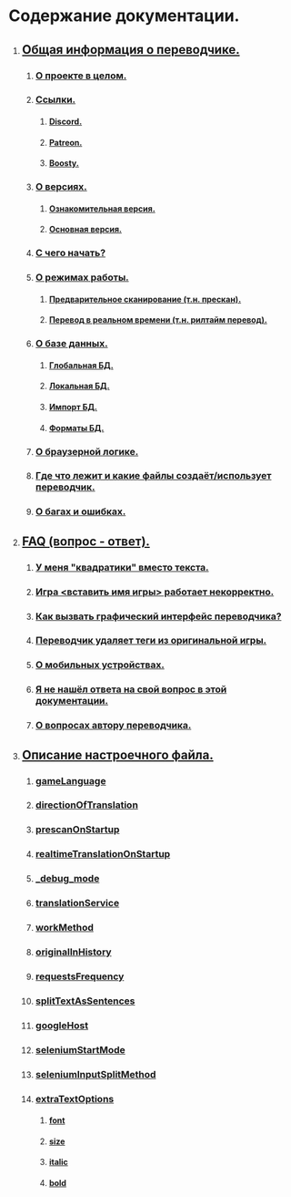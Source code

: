 
# Содержание документации.


1. ## [Общая информация о переводчике.](../FAQ/RU.md#общая-информация)

    1. ### [О проекте в целом.](../FAQ/RU.md#что-это-за-проект-такой)

    1. ### [Ссылки.](../FAQ/RU.md#ссылки)
        1. #### [<span class="notranslate">Discord.</span>](../FAQ/RU.md#discord-сообщество)
        1. #### [<span class="notranslate">Patreon.</span>](../FAQ/RU.md#patreon)
        1. #### [<span class="notranslate">Boosty.</span>](../FAQ/RU.md#boosty)

    1. ### [О версиях.](../FAQ/RU.md#о-версиях)
        1. #### [Ознакомительная версия.](../FAQ/RU.md#ознакомительная-версия)
        1. #### [Основная версия.](../FAQ/RU.md#основная-версия)

    1. ### [С чего начать?](../FAQ/RU.md#с-чего-начать)

    1. ### [О режимах работы.](../FAQ/RU.md#о-режимах-работы)
        1. #### [Предварительное сканирование (т.н. прескан).](../FAQ/RU.md#предварительное-сканирование-тн-прескан)
        1. #### [Перевод в реальном времени (т.н. рилтайм перевод).](../FAQ/RU.md#перевод-в-реальном-времени)

    1. ### [О базе данных.](../FAQ/RU.md#о-базе-данных)
        1. #### [Глобальная БД.](../FAQ/RU.md#глобальная-бд)
        1. #### [Локальная БД.](../FAQ/RU.md#локальная-бд)
        1. #### [Импорт БД.](../FAQ/RU.md#импорт-бд)
        1. #### [Форматы БД.](../FAQ/RU.md#форматы-бд)

    1. ### [О браузерной логике.](../FAQ/RU.md#о-браузерной-логике)

    1. ### [Где что лежит и какие файлы создаёт/использует переводчик.](../FAQ/RU.md#где-что-лежит-и-какие-файлы-создаётиспользует-переводчик)

    1. ### [О багах и ошибках.](../FAQ/RU.md#о-багах-и-ошибках)

1. ## [FAQ (вопрос - ответ).](../FAQ/RU.md#вопрос---ответ)

    1. ### [У меня "квадратики" вместо текста.](../FAQ/RU.md#у-меня-квадратики-вместо-текста)
    1. ### [Игра \<вставить имя игры\> работает некорректно.](../FAQ/RU.md#игра-вставить-имя-игры-не-переводитсяне-запускаетсяработает-некорректно)
    1. ### [Как вызвать графический интерфейс переводчика?](../FAQ/RU.md#как-вызвать-графический-интерфейс-переводчика)
    1. ### [Переводчик удаляет теги из оригинальной игры.](../FAQ/RU.md#переводчик-удаляет-теги-из-оригинальной-игры-курсив-жирный-текст-цвет-и-прочее)
    1. ### [О мобильных устройствах.](../FAQ/RU.md#а-как-запустить-переводчик-на-ос-android)
    1. ### [Я не нашёл ответа на свой вопрос в этой документации.](../FAQ/RU.md#я-не-нашёл-ответа-на-свой-вопрос-в-этой-документации)
    1. ### [О вопросах автору переводчика.](../FAQ/RU.md#я-всё-ещё-что-то-не-понял-в-этой-документации-можно-всё-таки-написать-вам-в-личные-сообщенияв-мессенджерна-почту)


1. ## [Описание настроечного файла.](../settingDescription/RU.md#описание-настроек-и-настроечного-файла)
    1. ### [<span class="notranslate">gameLanguage</span>](../settingDescription/RU.md#gamelanguage-)

    1. ### [<span class="notranslate">directionOfTranslation</span>](../settingDescription/RU.md#directionoftranslation-)

    1. ### [<span class="notranslate">prescanOnStartup</span>](../settingDescription/RU.md#prescanonstartup-)

    1. ### [<span class="notranslate">realtimeTranslationOnStartup</span>](../settingDescription/RU.md#realtimetranslationonstartup-)

    1. ### [<span class="notranslate">_debug_mode</span>](../settingDescription/RU.md#_debug_mode-)

    1. ### [<span class="notranslate">translationService</span>](../settingDescription/RU.md#translationservice-)

    1. ### [<span class="notranslate">workMethod</span>](../settingDescription/RU.md#workmethod-)

    1. ### [<span class="notranslate">originalInHistory</span>](../settingDescription/RU.md#originalinhistory-)

    1. ### [<span class="notranslate">requestsFrequency</span>](../settingDescription/RU.md#requestsfrequency-)

    1. ### [<span class="notranslate">splitTextAsSentences</span>](../settingDescription/RU.md#splittextassentences-)

    1. ### [<span class="notranslate">googleHost</span>](../settingDescription/RU.md#googlehost-)

    1. ### [<span class="notranslate">seleniumStartMode</span>](../settingDescription/RU.md#seleniumstartmode-)

    1. ### [<span class="notranslate">seleniumInputSplitMethod</span>](../settingDescription/RU.md#seleniuminputsplitmethod-)

    1. ### [<span class="notranslate">extraTextOptions</span>](../settingDescription/RU.md#extratextoptions)

        1. #### [<span class="notranslate">font</span>](../settingDescription/RU.md#font-)
        1. #### [<span class="notranslate">size</span>](../settingDescription/RU.md#size-)
        1. #### [<span class="notranslate">italic</span>](../settingDescription/RU.md#italic-)
        1. #### [<span class="notranslate">bold</span>](../settingDescription/RU.md#bold-)
